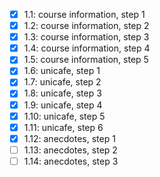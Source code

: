 - [x] 1.1: course information, step 1
- [x] 1.2: course information, step 2
- [x] 1.3: course information, step 3
- [x] 1.4: course information, step 4
- [x] 1.5: course information, step 5
- [x] 1.6: unicafe, step 1
- [x] 1.7: unicafe, step 2
- [x] 1.8: unicafe, step 3
- [x] 1.9: unicafe, step 4
- [x] 1.10: unicafe, step 5
- [x] 1.11: unicafe, step 6
- [x] 1.12: anecdotes, step 1
- [ ] 1.13: anecdotes, step 2
- [ ] 1.14: anecdotes, step 3
